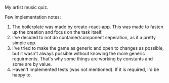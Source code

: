 My artist music quiz.

Few implementation notes:

1. The boilerplate was made by create-react-app. This was made to fasten up the creation and focus on the task itself.
2. I've decided to not do container/component seperation, as it a pretty simple app.
3. I've tried to make the game as generic and open to changes as possible, but it wasn't always possible without knowing the more generic requirments. That's why some things are working by constants and some are by value.
4. Haven't implemented tests (was not mentioned). If it is required, I'd be happy to.

